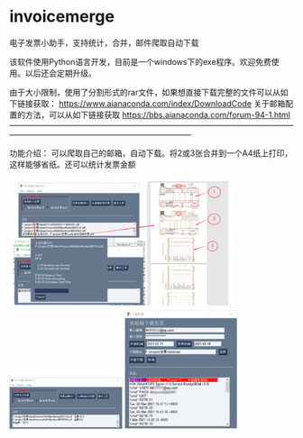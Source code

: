 # invoicemerge
电子发票小助手，支持统计，合并，邮件爬取自动下载

该软件使用Python语言开发，目前是一个windows下的exe程序。欢迎免费使用。以后还会定期升级。

由于大小限制，使用了分割形式的rar文件，如果想直接下载完整的文件可以从如下链接获取：
https://www.aianaconda.com/index/DownloadCode
关于邮箱配置的方法，可以从如下链接获取
https://bbs.aianaconda.com/forum-94-1.html
———————————————————————————————————————————————————————————

功能介绍：
可以爬取自己的邮箱，自动下载。将2或3张合并到一个A4纸上打印，这样能够省纸。还可以统计发票金额

<img src="https://github.com/aianaconda/invoicemerge/blob/main/1111.png" width="400" />
<img src="https://github.com/aianaconda/invoicemerge/blob/main/2222.png" width="200" />
<img src="https://github.com/aianaconda/invoicemerge/blob/main/3333.png" width="200" />



